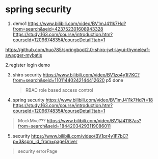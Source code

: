 # spring security



1. demo1
https://www.bilibili.com/video/BV1mJ411k7Hd?from=search&seid=423752301608943328
https://study.163.com/course/introduction.htm?courseId=1209674835#/courseDetail?tab=1

https://github.com/huo785/springboot2.0-shiro-jwt-layui-thymeleaf-swagger-mybatis

2.register login demo

3. shiro security
   https://www.bilibili.com/video/BV1zo4y1f7KC?from=search&seid=11011440242144412620
   p5 done
   > RBAC role based access control
   > 
> 
4. spring security
https://www.bilibili.com/video/BV1mJ411k7Hd?t=18
   https://study.163.com/course/introduction.htm?courseId=1209674835#/courseDetail?tab=1

> MockMvc??? https://www.bilibili.com/video/BV1jJ41187as?from=search&seid=18442034293119086011
> 
> 
5. security
https://www.bilibili.com/video/BV1pr4y1F7bC?p=3&spm_id_from=pageDriver
   
> security errorPage